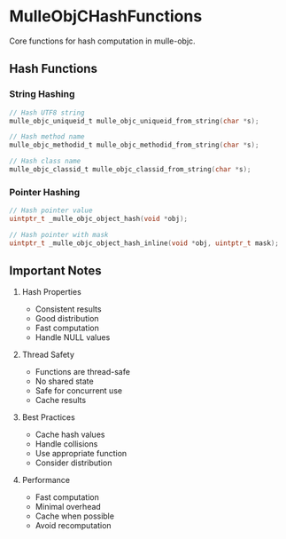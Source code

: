 # MulleObjCHashFunctions

Core functions for hash computation in mulle-objc.

## Hash Functions

### String Hashing
```c
// Hash UTF8 string
mulle_objc_uniqueid_t mulle_objc_uniqueid_from_string(char *s);

// Hash method name
mulle_objc_methodid_t mulle_objc_methodid_from_string(char *s);

// Hash class name
mulle_objc_classid_t mulle_objc_classid_from_string(char *s);
```

### Pointer Hashing
```c
// Hash pointer value
uintptr_t _mulle_objc_object_hash(void *obj);

// Hash pointer with mask
uintptr_t _mulle_objc_object_hash_inline(void *obj, uintptr_t mask);
```

## Important Notes

1. Hash Properties
   - Consistent results
   - Good distribution
   - Fast computation
   - Handle NULL values

2. Thread Safety
   - Functions are thread-safe
   - No shared state
   - Safe for concurrent use
   - Cache results

3. Best Practices
   - Cache hash values
   - Handle collisions
   - Use appropriate function
   - Consider distribution

4. Performance
   - Fast computation
   - Minimal overhead
   - Cache when possible
   - Avoid recomputation
